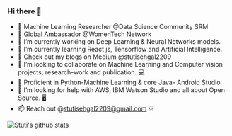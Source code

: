 ### Hi there 👋

- 🔰  Machine Learning Researcher @Data Science Community SRM
- 🔰  Global Ambassador @WomenTech Network
- 🔭 I’m currently working on Deep Learning & Neural Networks models. 
- 🌱 I’m currently learning React js, Tensorflow and Artificial Intelligence.
- 💨 Check out my blogs on Medium @stutisehgal2209
- 👯 I’m looking to collaborate on Machine Learning and Computer vision projects; research-work and publication. 💻
- 🛄 Proficient in Python-Machine Learning & core Java- Android Studio
- 🤔 I’m looking for help with AWS, IBM Watson Studio and all about Open Source. 🖥
- 📫 Reach out @stutisehgal2209@gmail.com ♾ 
     
 ![Stuti's github stats](https://github-readme-stats.vercel.app/api?username=stutisehgal&show_icons=true&theme=radical)


